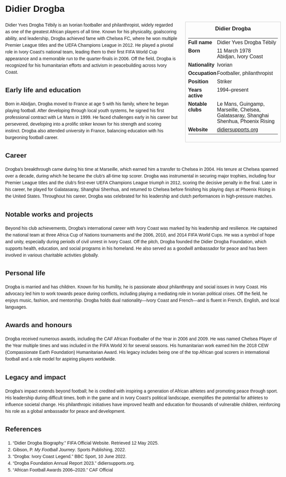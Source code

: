 <!DOCTYPE html>
<html>
<head>
  <title>Didier Drogba – Profile</title>
  <style>
    body { font-family: Arial, sans-serif; margin: 2rem auto; max-width: 960px; line-height: 1.5; }
    aside.infobox { float: right; width: 280px; margin: 0 0 1rem 1.5rem; border: 1px solid #ccc; padding: 0.5rem; font-size: 0.9rem; }
    aside.infobox h3 { text-align: center; margin-top: 0; }
    aside.infobox table { width: 100%; border-collapse: collapse; }
    aside.infobox td { padding: 0.25rem 0; vertical-align: top; }
    h1 { margin-top: 0; }
    footer.categories { font-size: 0.8rem; color: #555; border-top: 1px solid #ddd; padding-top: 0.5rem; margin-top: 2rem; }
  </style>
</head>
<body>
  <h1>Didier Drogba</h1>
  <aside class="infobox">
    <h3>Didier Drogba</h3>
    <table>
      <tr><td><strong>Full name</strong></td><td>Didier Yves Drogba Tébily</td></tr>
      <tr><td><strong>Born</strong></td><td>11 March 1978<br>Abidjan, Ivory Coast</td></tr>
      <tr><td><strong>Nationality</strong></td><td>Ivorian</td></tr>
      <tr><td><strong>Occupation</strong></td><td>Footballer, philanthropist</td></tr>
      <tr><td><strong>Position</strong></td><td>Striker</td></tr>
      <tr><td><strong>Years active</strong></td><td>1994–present</td></tr>
      <tr><td><strong>Notable clubs</strong></td><td>Le Mans, Guingamp, Marseille, Chelsea, Galatasaray, Shanghai Shenhua, Phoenix Rising</td></tr>
      <tr><td><strong>Website</strong></td><td><a href="https://didiersupports.org">didiersupports.org</a></td></tr>
    </table>
  </aside>
  <p>Didier Yves Drogba Tébily is an Ivorian footballer and philanthropist, widely regarded as one of the greatest African players of all time. Known for his physicality, goalscoring ability, and leadership, Drogba achieved fame with Chelsea FC, where he won multiple Premier League titles and the UEFA Champions League in 2012. He played a pivotal role in Ivory Coast's national team, leading them to their first FIFA World Cup appearance and a memorable run to the quarter-finals in 2006. Off the field, Drogba is recognized for his humanitarian efforts and activism in peacebuilding across Ivory Coast.</p>

  <h2>Early life and education</h2>
  <p>Born in Abidjan, Drogba moved to France at age 5 with his family, where he began playing football. After developing through local youth systems, he signed his first professional contract with Le Mans in 1999. He faced challenges early in his career but persevered, developing into a prolific striker known for his strength and scoring instinct. Drogba also attended university in France, balancing education with his burgeoning football career.</p>

  <h2>Career</h2>
  <p>Drogba's breakthrough came during his time at Marseille, which earned him a transfer to Chelsea in 2004. His tenure at Chelsea spanned over a decade, during which he became the club’s all-time top scorer. Drogba was instrumental in securing major trophies, including four Premier League titles and the club’s first-ever UEFA Champions League triumph in 2012, scoring the decisive penalty in the final. Later in his career, he played for Galatasaray, Shanghai Shenhua, and returned to Chelsea before finishing his playing days at Phoenix Rising in the United States. Throughout his career, Drogba was celebrated for his leadership and clutch performances in high-pressure matches.</p>

  <h2>Notable works and projects</h2>
  <p>Beyond his club achievements, Drogba's international career with Ivory Coast was marked by his leadership and resilience. He captained the national team at three Africa Cup of Nations tournaments and the 2006, 2010, and 2014 FIFA World Cups. He was a symbol of hope and unity, especially during periods of civil unrest in Ivory Coast. Off the pitch, Drogba founded the Didier Drogba Foundation, which supports health, education, and social programs in his homeland. He also served as a goodwill ambassador for peace and has been involved in various charitable activities globally.</p>

  <h2>Personal life</h2>
  <p>Drogba is married and has children. Known for his humility, he is passionate about philanthropy and social issues in Ivory Coast. His advocacy led him to work towards peace during conflicts, including playing a mediating role in Ivorian political crises. Off the field, he enjoys music, fashion, and mentorship. Drogba holds dual nationality—Ivory Coast and French—and is fluent in French, English, and local languages.</p>

  <h2>Awards and honours</h2>
  <p>Drogba received numerous awards, including the CAF African Footballer of the Year in 2006 and 2009. He was named Chelsea Player of the Year multiple times and was included in the FIFA World XI for several seasons. His humanitarian work earned him the 2018 CEW (Compassionate Earth Foundation) Humanitarian Award. His legacy includes being one of the top African goal scorers in international football and a role model for aspiring players worldwide.</p>

  <h2>Legacy and impact</h2>
  <p>Drogba's impact extends beyond football; he is credited with inspiring a generation of African athletes and promoting peace through sport. His leadership during difficult times, both in the game and in Ivory Coast’s political landscape, exemplifies the potential for athletes to influence societal change. His philanthropic initiatives have improved health and education for thousands of vulnerable children, reinforcing his role as a global ambassador for peace and development.</p>

  <h2>References</h2>
  <ol>
    <li>“Didier Drogba Biography.” FIFA Official Website. Retrieved 12 May 2025.</li>
    <li>Gibson, P. <i>My Football Journey</i>. Sports Publishing, 2022.</li>
    <li>“Drogba: Ivory Coast Legend.” BBC Sport, 10 June 2022.</li>
    <li>“Drogba Foundation Annual Report 2023.” didiersupports.org.</li>
    <li>“African Football Awards 2006–2020.” CAF Official